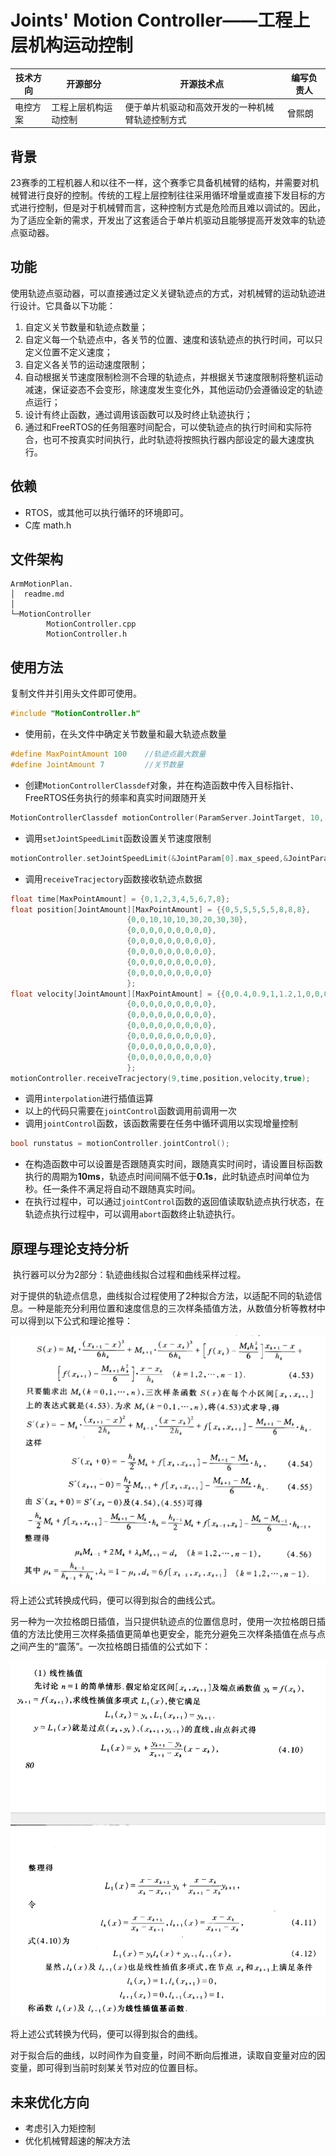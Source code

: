 # Joints' Motion Controller——工程上层机构运动控制
| 技术方向 | 开源部分             | 开源技术点                                       | 编写负责人 |
| -------- | -------------------- | ------------------------------------------------ | ---------- |
| 电控方案 | 工程上层机构运动控制 | 便于单片机驱动和高效开发的一种机械臂轨迹控制方式 | 曾熙朗     |

## 背景

​		23赛季的工程机器人和以往不一样，这个赛季它具备机械臂的结构，并需要对机械臂进行良好的控制。传统的工程上层控制往往采用循环增量或直接下发目标的方式进行控制，但是对于机械臂而言，这种控制方式是危险而且难以调试的。因此，为了适应全新的需求，开发出了这套适合于单片机驱动且能够提高开发效率的轨迹点驱动器。

## 功能

​		使用轨迹点驱动器，可以直接通过定义关键轨迹点的方式，对机械臂的运动轨迹进行设计。它具备以下功能：

1. 自定义关节数量和轨迹点数量；
2. 自定义每一个轨迹点中，各关节的位置、速度和该轨迹点的执行时间，可以只定义位置不定义速度；
3. 自定义各关节的运动速度限制；
4. 自动根据关节速度限制检测不合理的轨迹点，并根据关节速度限制将整机运动减速，保证姿态不会变形，除速度发生变化外，其他运动仍会遵循设定的轨迹点运行；
5. 设计有终止函数，通过调用该函数可以及时终止轨迹执行；
6. 通过和FreeRTOS的任务阻塞时间配合，可以使轨迹点的执行时间和实际符合，也可不按真实时间执行，此时轨迹将按照执行器内部设定的最大速度执行。

## 依赖

- RTOS，或其他可以执行循环的环境即可。
- C库 math.h

## 文件架构

```
ArmMotionPlan.
│  readme.md
│
└─MotionController
        MotionController.cpp
        MotionController.h

```

## 使用方法

复制文件并引用头文件即可使用。

```c++
#include "MotionController.h"
```

- 使用前，在头文件中确定关节数量和最大轨迹点数量

```c++
#define MaxPointAmount 100    //轨迹点最大数量
#define JointAmount 7         //关节数量
```

- 创建`MotionControllerClassdef`对象，并在构造函数中传入目标指针、FreeRTOS任务执行的频率和真实时间跟随开关

```c++
MotionControllerClassdef motionController(ParamServer.JointTarget, 10, true);
```

- 调用`setJointSpeedLimit`函数设置关节速度限制

```c++
motionController.setJointSpeedLimit(&JointParam[0].max_speed,&JointParam[1].max_speed,&JointParam[2].max_speed,&JointParam[3].max_speed,&JointParam[4].max_speed,&JointParam[5].max_speed,&JointParam[6].max_speed);
```

- 调用`receiveTracjectory`函数接收轨迹点数据

```c++
float time[MaxPointAmount] = {0,1,2,3,4,5,6,7,8};
float position[JointAmount][MaxPointAmount] = {{0,5,5,5,5,5,8,8,8},
                          {0,0,10,10,10,30,20,30,30},
                          {0,0,0,0,0,0,0,0,0},
                          {0,0,0,0,0,0,0,0,0},
                          {0,0,0,0,0,0,0,0,0},
                          {0,0,0,0,0,0,0,0,0},
                          {0,0,0,0,0,0,0,0,0}
                          };
float velocity[JointAmount][MaxPointAmount] = {{0,0.4,0.9,1,1.2,1,0,0,0},
                          {0,0,0,0,0,0,0,0,0},
                          {0,0,0,0,0,0,0,0,0},
                          {0,0,0,0,0,0,0,0,0},
                          {0,0,0,0,0,0,0,0,0},
                          {0,0,0,0,0,0,0,0,0},
                          {0,0,0,0,0,0,0,0,0}
                          };
motionController.receiveTracjectory(9,time,position,velocity,true);
```

- 调用`interpolation`进行插值运算
- 以上的代码只需要在`jointControl`函数调用前调用一次
- 调用`jointControl`函数，该函数需要在任务中循环调用以实现增量控制

```c++
bool runstatus = motionController.jointControl();
```

- 在构造函数中可以设置是否跟随真实时间，跟随真实时间时，请设置目标函数执行的周期为**10ms**，轨迹点时间间隔不低于**0.1s**，此时轨迹点时间单位为秒。任一条件不满足将自动不跟随真实时间。
- 在执行过程中，可以通过`jointControl`函数的返回值读取轨迹点执行状态，在轨迹点执行过程中，可以调用`abort`函数终止轨迹执行。



## 原理与理论支持分析

​		执行器可以分为2部分：轨迹曲线拟合过程和曲线采样过程。

​		对于提供的轨迹点信息，曲线拟合过程使用了2种拟合方法，以适配不同的轨迹信息。一种是能充分利用位置和速度信息的三次样条插值方法，从数值分析等教材中可以得到以下公式和理论推导：

![image-20230824195556268](Doc/三次样条插值.png)

将上述公式转换成代码，便可以得到拟合的曲线公式。

​		另一种为一次拉格朗日插值，当只提供轨迹点的位置信息时，使用一次拉格朗日插值的方法比使用三次样条插值更简单也更安全，能充分避免三次样条插值在点与点之间产生的“震荡”。一次拉格朗日插值的公式如下：

![image-20230824204045990](Doc\线性插值.png)

将上述公式转换为代码，便可以得到拟合的曲线。

​		对于拟合后的曲线，以时间作为自变量，时间不断向后推进，读取自变量对应的因变量，即可得到当前时刻某关节对应的位置目标。



## 未来优化方向

- 考虑引入力矩控制
- 优化机械臂超速的解决方法

